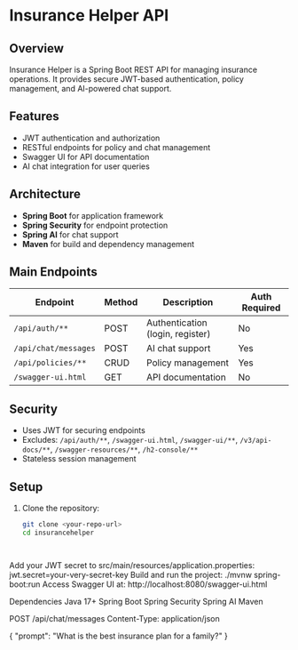 # Insurance Helper API

## Overview

Insurance Helper is a Spring Boot REST API for managing insurance operations. It provides secure JWT-based authentication, policy management, and AI-powered chat support.

## Features

- JWT authentication and authorization
- RESTful endpoints for policy and chat management
- Swagger UI for API documentation
- AI chat integration for user queries

## Architecture

- **Spring Boot** for application framework
- **Spring Security** for endpoint protection
- **Spring AI** for chat support
- **Maven** for build and dependency management

## Main Endpoints

| Endpoint                  | Method | Description                        | Auth Required |
|---------------------------|--------|------------------------------------|--------------|
| `/api/auth/**`            | POST   | Authentication (login, register)   | No           |
| `/api/chat/messages`      | POST   | AI chat support                    | Yes          |
| `/api/policies/**`        | CRUD   | Policy management                  | Yes          |
| `/swagger-ui.html`        | GET    | API documentation                  | No           |

## Security

- Uses JWT for securing endpoints
- Excludes: `/api/auth/**`, `/swagger-ui.html`, `/swagger-ui/**`, `/v3/api-docs/**`, `/swagger-resources/**`, `/h2-console/**`
- Stateless session management

## Setup

1. Clone the repository:
   ```sh
   git clone <your-repo-url>
   cd insurancehelper




Add your JWT secret to src/main/resources/application.properties:
jwt.secret=your-very-secret-key
Build and run the project:
./mvnw spring-boot:run
Access Swagger UI at: http://localhost:8080/swagger-ui.html

Dependencies
Java 17+
Spring Boot
Spring Security
Spring AI
Maven

POST /api/chat/messages
Content-Type: application/json

{
  "prompt": "What is the best insurance plan for a family?"
}
   

